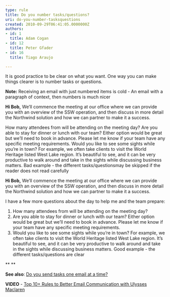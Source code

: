 ```yaml
---
type: rule
title: Do you number tasks/questions?
uri: do-you-number-tasksquestions
created: 2010-09-29T06:41:05.0000000Z
authors:
- id: 1
  title: Adam Cogan
- id: 12
  title: Peter Gfader
- id: 16
  title: Tiago Araujo

---
```


 
It is good practice to be clear on what you want. One way you can make things clearer is to number tasks or questions.

**Note:** Receiving an email with just numbered items is cold - An email with a paragraph of context, then numbers is much nicer
 
**Hi Bob,**
We’ll commence the meeting at our office where we can provide you with an overview of the SSW operation, and then discuss in more detail the Northwind solution and how we can partner to make it a success.

How many attendees from will be attending on the meeting day? Are you able to stay for dinner or lunch with our team? Either option would be great but we’ll need to book in advance. Please let me know if your team have any specific meeting requirements.
Would you like to see some sights while you’re in town? For example, we often take clients to visit the World Heritage listed West Lake region. It’s beautiful to see, and it can be very productive to walk around and take in the sights while discussing business matters.
 Bad example - the different tasks/questions​ may be skipped if the reader does not read carefully

**Hi Bob,**
We’ll commence the meeting at our office where we can provide you with an overview of the SSW operation, and then discuss in more detail the Northwind solution and how we can partner to make it a success.

I have a few more questions about the day to help me and the team prepare:

1. How many attendees from will be attending on the meeting day?
2. Are you able to stay for dinner or lunch with our team? 
Either option would be great but we’ll need to book in advance. Please let me know if your team have any specific meeting requirements.
3. Would you like to see some sights while you’re in town? 
For example, we often take clients to visit the World Heritage listed West Lake region. It’s beautiful to see, and it can be very productive to walk around and take in the sights while discussing business matters.
 Good example - the different tasks/questions are clear

**
**

**​See also**: [Do you send tasks one email at a time?](/Pages/SendTasksOneEmailAtATime.aspx)

**VIDEO** - [Top 10+ Rules to Better Email Communication with Ulysses Maclaren](https&#58;//www.youtube.com/watch?v=LAqRokqq4jI)

